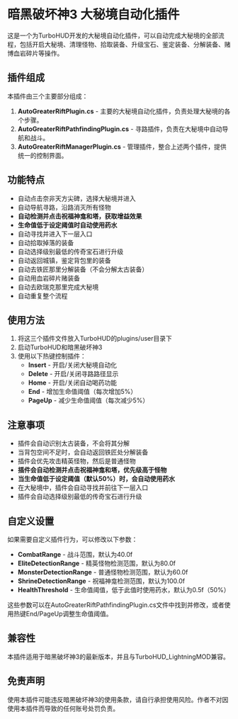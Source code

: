 # 暗黑破坏神3 大秘境自动化插件

这是一个为TurboHUD开发的大秘境自动化插件，可以自动完成大秘境的全部流程，包括开启大秘境、清理怪物、拾取装备、升级宝石、鉴定装备、分解装备、赌博血岩碎片等操作。

## 插件组成

本插件由三个主要部分组成：

1. **AutoGreaterRiftPlugin.cs** - 主要的大秘境自动化插件，负责处理大秘境的各个步骤。
2. **AutoGreaterRiftPathfindingPlugin.cs** - 寻路插件，负责在大秘境中自动导航和战斗。
3. **AutoGreaterRiftManagerPlugin.cs** - 管理插件，整合上述两个插件，提供统一的控制界面。

## 功能特点

- 自动点击奈非天方尖碑，选择大秘境并进入
- 自动导航寻路，沿路消灭所有怪物
- **自动检测并点击祝福神龛和塔，获取增益效果**
- **生命值低于设定阈值时自动使用药水**
- 自动寻找并进入下一层入口
- 自动拾取掉落的装备
- 自动选择级别最低的传奇宝石进行升级
- 自动返回城镇，鉴定背包里的装备
- 自动去铁匠那里分解装备（不会分解太古装备）
- 自动用血岩碎片赌装备
- 自动去欧瑞克那里完成大秘境
- 自动重复整个流程

## 使用方法

1. 将这三个插件文件放入TurboHUD的plugins/user目录下
2. 启动TurboHUD和暗黑破坏神3
3. 使用以下热键控制插件：
   - **Insert** - 开启/关闭大秘境自动化
   - **Delete** - 开启/关闭寻路路径显示
   - **Home** - 开启/关闭自动喝药功能
   - **End** - 增加生命值阈值（每次增加5%）
   - **PageUp** - 减少生命值阈值（每次减少5%）

## 注意事项

- 插件会自动识别太古装备，不会将其分解
- 当背包空间不足时，会自动返回铁匠处分解装备
- 插件会优先攻击精英怪物，然后是普通怪物
- **插件会自动检测并点击祝福神龛和塔，优先级高于怪物**
- **当生命值低于设定阈值（默认50%）时，会自动使用药水**
- 在大秘境中，插件会自动寻找并前往下一层入口
- 插件会自动选择级别最低的传奇宝石进行升级

## 自定义设置

如果需要自定义插件行为，可以修改以下参数：

- **CombatRange** - 战斗范围，默认为40.0f
- **EliteDetectionRange** - 精英怪物检测范围，默认为80.0f
- **MonsterDetectionRange** - 普通怪物检测范围，默认为60.0f
- **ShrineDetectionRange** - 祝福神龛检测范围，默认为100.0f
- **HealthThreshold** - 生命值阈值，低于此值时使用药水，默认为0.5f（50%）

这些参数可以在AutoGreaterRiftPathfindingPlugin.cs文件中找到并修改，或者使用热键End/PageUp调整生命值阈值。

## 兼容性

本插件适用于暗黑破坏神3的最新版本，并且与TurboHUD_LightningMOD兼容。

## 免责声明

使用本插件可能违反暗黑破坏神3的使用条款，请自行承担使用风险。作者不对因使用本插件而导致的任何账号处罚负责。 